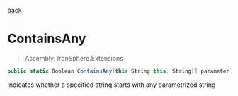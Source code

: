 ﻿

[back](/IronSphere.Extensions/StringExtension)

# ContainsAny

> Assembly: IronSphere.Extensions

```csharp
public static Boolean ContainsAny(this String this, String[] parameter)
```

Indicates whether a specified string starts with any parametrized string

 